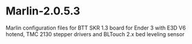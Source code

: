 # Marlin-2.0.5.3
Marlin configuration files for BTT SKR 1.3 board for Ender 3 with E3D V6 hotend, TMC 2130 stepper drivers and BLTouch 2.x bed leveling sensor
